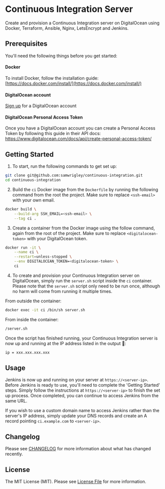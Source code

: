 # Continuous Integration Server

Create and provision a Continuous Integration server on DigitalOcean using Docker, Terraform, Ansible, Nginx, LetsEncrypt and Jenkins.

## Prerequisites

You'll need the following things before you get started:

#### Docker

To install Docker, follow the installation guide: [https://docs.docker.com/install/](https://docs.docker.com/install/)

#### DigitalOcean account

[Sign up](https://m.do.co/c/344de7bea76b) for a DigitalOcean account

#### DigitalOcean Personal Access Token

Once you have a DigitalOcean account you can create a Personal Access Token by following this guide in their API docs: https://www.digitalocean.com/docs/api/create-personal-access-token/

## Getting Started

1. To start, run the following commands to get set up:

```sh
git clone git@github.com:samwrigley/continuous-integration.git
cd continuous-integration
```

2. Build the `ci` Docker image from the `Dockerfile` by running the following command from the root the project. Make sure to replace `<ssh-email>` with your own email.

```sh
docker build \
    --build-arg SSH_EMAIL=<ssh-email> \
    --tag ci .
```

3. Create a container from the Docker image using the follow command, again from the root of the project. Make sure to replace `<digitalocean-token>` with your DigitalOcean token.

```sh
docker run -it \
    --name ci \
    --restart=unless-stopped \
    --env DIGITALOCEAN_TOKEN=<digitalocean-token> \
    ci
```

4. To create and provision your Continuous Integration server on DigitalOcean, simply run the `server.sh` script inside the `ci` container. Please note that the `server.sh` script only need to be run once, although no harm will come from running it multiple times.

From outside the container:

```sh
docker exec -it ci /bin/sh server.sh
```

From inside the container:

```sh
/server.sh
```

Once the script has finished running, your Continuous Integration server is now up and running at the IP address listed in the output 🚀:

```sh
ip = xxx.xxx.xxx.xxx
```

## Usage

Jenkins is now up and running on your server at `https://<server-ip>`. Before Jenkins is ready to use, you'll need to complete the 'Getting Started' steps. Simply follow the instructions at `https://<server-ip>` to finish the set up process. Once completed, you can continue to access Jenkins from the same URL.

If you wish to use a custom domain name to access Jenkins rather than the server's IP address, simply update your DNS records and create an A record pointing `ci.example.com` to `<server-ip>`.

## Changelog

Please see [CHANGELOG](CHANGELOG.md) for more information about what has changed recently.

## License

The MIT License (MIT). Please see [License File](LICENSE.md) for more information.
